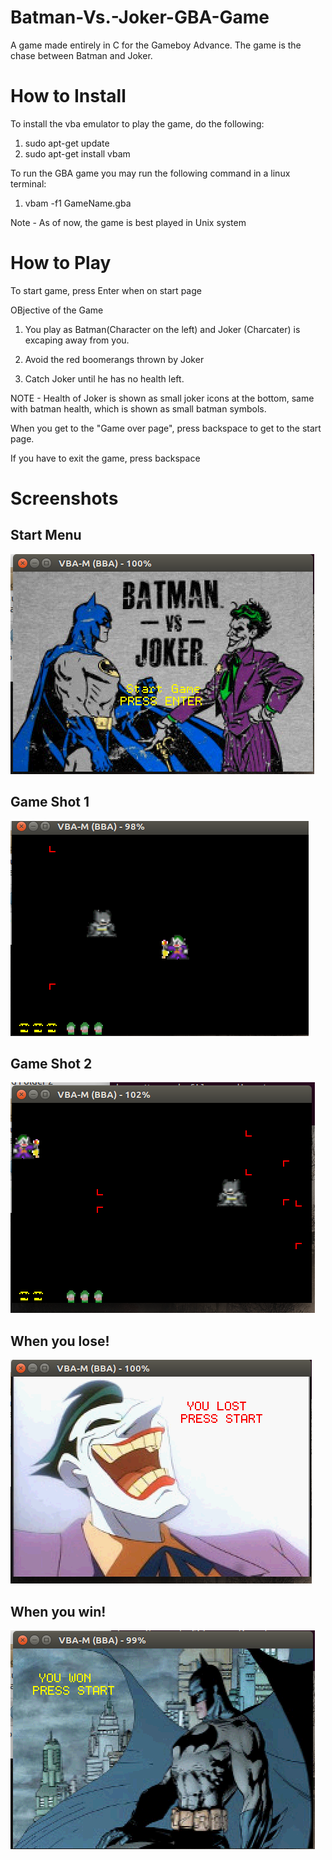 # Batman-Vs.-Joker-GBA-Game
A game made entirely in C for the Gameboy Advance. The game is the chase between Batman and Joker.

# How to Install

To install the vba emulator to play the game, do the following:

1. sudo apt-get update
2. sudo apt-get install vbam

To run the GBA game you may run the following command in a linux terminal:

1. vbam -f1 GameName.gba


Note - As of now, the game is best played in Unix system

# How to Play

To start game, press Enter when on start page


OBjective of the Game

1. You play as Batman(Character on the left) and Joker (Charcater) is excaping away from you.

2. Avoid the red boomerangs thrown by Joker

3. Catch Joker until he has no health left.

NOTE - Health of Joker is shown as small joker icons at the bottom, same with batman health, which is shown as small batman symbols.



When you get to the "Game over page", press backspace to get to the start page.

If you have to exit the game, press backspace


# Screenshots


## Start Menu
![Start Menu](/Screenshots/StartMenu.PNG "Start Menu")



## Game Shot 1
![Game1](/Screenshots/Game1.PNG "Game Screen 1")



## Game Shot 2
![Game2](/Screenshots/Game2.PNG "Game Screen 2")



## When you lose!
![Lost](/Screenshots/Lost.PNG "When you lose!")



## When you win!
![Win](/Screenshots/Win.PNG "When you win!")


